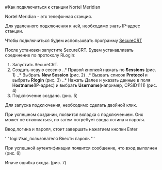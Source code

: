 #Как подключиться к станции Nortel Meridian

Nortel Meridian - это телефонная станция.

Для удаленного подключения к ней, необходимо знать IP-адрес станции. 

Чтобы подключиться будем использовать программу [SecureCRT](https://www.vandyke.com/download/securecrt/download.html)

После установки запустите SecureCRT. Будем устанавливать соединение по протоколу RLogin:

1. Запустить SecureCRT.
2. Создать новую сессию
..* Правой кнопкой нажать по __Sessions__ (рис. 1)
..* Выбрать __New Session__ (рис. 2)
..* Вызвать список __Protocol__ и выбрать __Rlogin__ (рис. 3)
..* Нажать Далее и указать данные в поля __Hostname__(IP-адрес) и выбрать __Username__(например, CPSID1111) (рис. 4)
3. Подключение создано. (рис. 5)

Для запуска подключения, необходимо сделать двойной клик.

При успешном создании, появится вкладка с подключением. Оно может не откликаться, но затем потребует ввода логина и пароля.

Ввод логина и пароля, стоит завершать нажатием кнопки Enter

'''
logi Имя_пользователя
Ввести пароль
'''

При успешной аутентификации появится сообщение, что вход выполнен (рис. 6) 

Иначе ошибка входа. (рис. 7)

